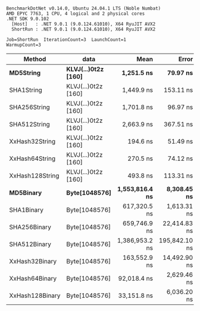 ```

BenchmarkDotNet v0.14.0, Ubuntu 24.04.1 LTS (Noble Numbat)
AMD EPYC 7763, 1 CPU, 4 logical and 2 physical cores
.NET SDK 9.0.102
  [Host]   : .NET 9.0.1 (9.0.124.61010), X64 RyuJIT AVX2
  ShortRun : .NET 9.0.1 (9.0.124.61010), X64 RyuJIT AVX2

Job=ShortRun  IterationCount=3  LaunchCount=1  
WarmupCount=3  

```
| Method          | data                | Mean           | Error         | StdDev       | Min            | Max            | Gen0   | Allocated |
|---------------- |-------------------- |---------------:|--------------:|-------------:|---------------:|---------------:|-------:|----------:|
| **MD5String**       | **KLVJ(...)0t2z [160]** |     **1,251.5 ns** |      **79.97 ns** |      **4.38 ns** |     **1,246.5 ns** |     **1,254.8 ns** | **0.0668** |    **1128 B** |
| SHA1String      | KLVJ(...)0t2z [160] |     1,449.9 ns |     153.11 ns |      8.39 ns |     1,443.5 ns |     1,459.4 ns | 0.0839 |    1416 B |
| SHA256String    | KLVJ(...)0t2z [160] |     1,701.8 ns |      96.97 ns |      5.32 ns |     1,695.7 ns |     1,705.5 ns | 0.1106 |    1856 B |
| SHA512String    | KLVJ(...)0t2z [160] |     2,663.9 ns |     367.51 ns |     20.14 ns |     2,643.7 ns |     2,684.0 ns | 0.1907 |    3240 B |
| XxHash32String  | KLVJ(...)0t2z [160] |       194.6 ns |      51.49 ns |      2.82 ns |       191.8 ns |       197.5 ns | 0.0348 |     584 B |
| XxHash64String  | KLVJ(...)0t2z [160] |       270.5 ns |      74.12 ns |      4.06 ns |       267.9 ns |       275.1 ns | 0.0434 |     728 B |
| XxHash128String | KLVJ(...)0t2z [160] |       493.8 ns |     113.31 ns |      6.21 ns |       489.4 ns |       500.9 ns | 0.0668 |    1128 B |
| **MD5Binary**       | **Byte[1048576]**       | **1,553,816.4 ns** |   **8,308.45 ns** |    **455.41 ns** | **1,553,292.0 ns** | **1,554,112.7 ns** |      **-** |      **41 B** |
| SHA1Binary      | Byte[1048576]       |   617,320.5 ns |   1,613.31 ns |     88.43 ns |   617,218.9 ns |   617,380.4 ns |      - |      49 B |
| SHA256Binary    | Byte[1048576]       |   659,746.9 ns |  22,414.83 ns |  1,228.63 ns |   658,542.0 ns |   660,997.9 ns |      - |      57 B |
| SHA512Binary    | Byte[1048576]       | 1,386,953.2 ns | 195,842.10 ns | 10,734.77 ns | 1,380,162.5 ns | 1,399,329.0 ns |      - |      89 B |
| XxHash32Binary  | Byte[1048576]       |   163,552.9 ns |  14,492.90 ns |    794.40 ns |   162,985.0 ns |   164,460.7 ns |      - |      32 B |
| XxHash64Binary  | Byte[1048576]       |    92,018.4 ns |   2,629.46 ns |    144.13 ns |    91,857.0 ns |    92,134.4 ns |      - |      32 B |
| XxHash128Binary | Byte[1048576]       |    33,151.8 ns |   6,036.20 ns |    330.86 ns |    32,916.0 ns |    33,530.0 ns |      - |      40 B |

